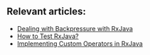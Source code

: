 ## Relevant articles:

- [Dealing with Backpressure with RxJava](http://www.baeldung.com/rxjava-backpressure)
- [How to Test RxJava?](http://www.baeldung.com/rxjava-testing)
- [Implementing Custom Operators in RxJava](http://www.baeldung.com/rxjava-custom-operators)
